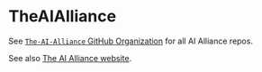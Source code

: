 # TheAIAlliance

See [`The-AI-Alliance` GitHub Organization](https://github.com/The-AI-Alliance) for all AI Alliance repos.

See also [The AI Alliance website](https://thealliance.ai).
